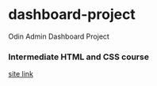 # dashboard-project
Odin Admin Dashboard Project
### Intermediate HTML and CSS course
[site link](https://github.com/chucoyos/dashboard-project)


